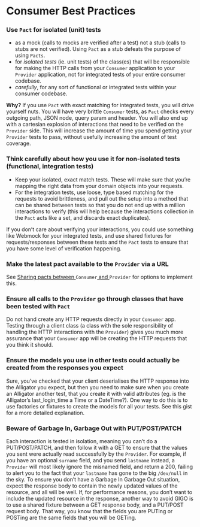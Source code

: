 # Consumer Best Practices

### Use `Pact` for isolated \(unit\) tests

* as a mock \(calls to mocks are verified after a test\) not a stub \(calls to stubs are not verified\). Using `Pact` as a stub defeats the purpose of using `Pacts`.
* for _isolated tests_ \(ie. unit tests\) of the class\(es\) that will be responsible for making the HTTP calls from your `Consumer` application to your `Provider` application, not for integrated tests of your entire consumer codebase.
* _carefully_, for any sort of functional or integrated tests within your consumer codebase.

**Why?**
If you use `Pact` with exact matching for integrated tests, you will drive yourself nuts. You will have very brittle `Consumer` tests, as `Pact` checks every outgoing path, JSON node, query param and header. You will also end up with a cartesian explosion of interactions that need to be verified on the `Provider` side. This will increase the amount of time you spend getting your `Provider` tests to pass, without usefully increasing the amount of test coverage.

### Think carefully about how you use it for non-isolated tests \(functional, integration tests\)

* Keep your isolated, exact match tests. These will make sure that you’re mapping the right data from your domain objects into your requests.
* For the integration tests, use loose, type based matching for the requests to avoid brittleness, and pull out the setup into a method that can be shared between tests so that you do not end up with a million interactions to verify \(this will help because the interactions collection in the `Pact` acts like a set, and discards exact duplicates\).

If you don’t care about verifying your interactions, you could use something like Webmock for your integrated tests, and use shared fixtures for requests\/responses between these tests and the `Pact` tests to ensure that you have some level of verification happening.


### Make the latest pact available to the `Provider` via a URL

  See [Sharing pacts between ](https://github.com/realestate-com-au/pact/wiki/Sharing-pacts-between-consumer-and-provider)`Consumer`[ and ](https://github.com/realestate-com-au/pact/wiki/Sharing-pacts-between-consumer-and-provider)`Provider` for options to implement this.

### Ensure all calls to the `Provider` go through classes that have been tested with `Pact`

Do not hand create any HTTP requests directly in your `Consumer` app. Testing through a client class \(a class with the sole responsibility of handling the HTTP interactions with the `Provider`\) gives you much more assurance that your `Consumer` app will be creating the HTTP requests that you think it should.

### Ensure the models you use in other tests could actually be created from the responses you expect

Sure, you’ve checked that your client deserialises the HTTP response into the Alligator you expect, but then you need to make sure when you create an Alligator another test, that you create it with valid attributes \(eg. is the Alligator’s last\_login\_time a Time or a DateTime?\). One way to do this is to use factories or fixtures to create the models for all your tests. See this gist for a more detailed explanation.

### Beware of Garbage In, Garbage Out with PUT\/POST\/PATCH

  Each interaction is tested in isolation, meaning you can’t do a PUT\/POST\/PATCH, and then follow it with a GET to ensure that the values you sent were actually read successfully by the `Provider`. For example, if you have an optional `surname` field, and you send `lastname` instead, a `Provider` will most likely ignore the misnamed field, and return a 200, failing to alert you to the fact that your `lastname` has gone to the big `/dev/null` in the sky.
  To ensure you don’t have a Garbage In Garbage Out situation, expect the response body to contain the newly updated values of the resource, and all will be well.
  If, for performance reasons, you don’t want to include the updated resource in the response, another way to avoid GIGO is to use a shared fixture between a GET response body, and a PUT\/POST request body. That way, you know that the fields you are PUTing or POSTing are the same fields that you will be GETing.

